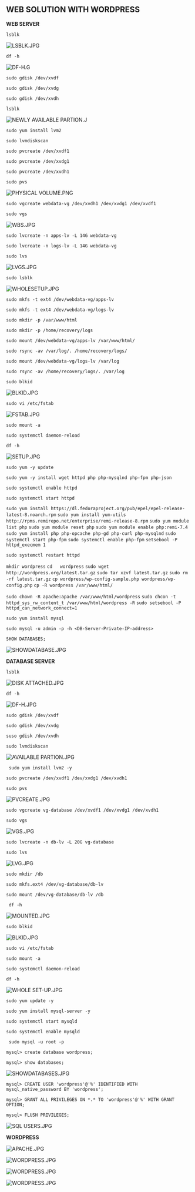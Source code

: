 ## WEB SOLUTION WITH WORDPRESS

**WEB SERVER**

`lsblk`

![LSBLK.JPG](./images/WBS%20LSBLK.jpg)

`df -h`

![DF-H.G](./images/WBS%20DF-H.jpg)

`sudo gdisk /dev/xvdf`

`sudo gdisk /dev/xvdg`

`sudo gdisk /dev/xvdh`

`lsblk`

![NEWLY AVAILABLE PARTION.J](./images/WBS%20NEWLY%20AVAILABLE%20PARTION.jpg)

`sudo yum install lvm2`

`sudo lvmdiskscan`

`sudo pvcreate /dev/xvdf1`

`sudo pvcreate /dev/xvdg1`

`sudo pvcreate /dev/xvdh1`

`sudo pvs`

![PHYSICAL VOLUME.PNG](./images/WBS%20Pyhsical%20Volume%20created..jpg)

`sudo vgcreate webdata-vg /dev/xvdh1 /dev/xvdg1 /dev/xvdf1`

`sudo vgs`

![WBS.JPG](./images/WBS%20VGS.jpg)

`sudo lvcreate -n apps-lv -L 14G webdata-vg`

`sudo lvcreate -n logs-lv -L 14G webdata-vg`

`sudo lvs`

![LVGS.JPG](./images/WBS%20LVS.jpg)

`sudo lsblk `

![WHOLESETUP.JPG](./images/DTS%20WHOLE%20SET%20UP%20WORKING%20FINE.jpg)

`sudo mkfs -t ext4 /dev/webdata-vg/apps-lv`

`sudo mkfs -t ext4 /dev/webdata-vg/logs-lv`

`sudo mkdir -p /var/www/html`

`sudo mkdir -p /home/recovery/logs`

`sudo mount /dev/webdata-vg/apps-lv /var/www/html/`

`sudo rsync -av /var/log/. /home/recovery/logs/`

`sudo mount /dev/webdata-vg/logs-lv /var/log`

`sudo rsync -av /home/recovery/logs/. /var/log`

`sudo blkid`

![BLKID.JPG](./images/DTS%20BLKID%20.jpg)

`sudo vi /etc/fstab`

![FSTAB.JPG](./images/WBS%20UPDATED%20FSTAB.jpg)

`sudo mount -a`

`sudo systemctl daemon-reload`

`df -h`

![SETUP.JPG](./images/WBS%20SET%20UP%20AND%20RUNNING.jpg)

`sudo yum -y update`

`sudo yum -y install wget httpd php php-mysqlnd php-fpm php-json`

`sudo systemctl enable httpd`

`sudo systemctl start httpd`

`sudo yum install https://dl.fedoraproject.org/pub/epel/epel-release-latest-8.noarch.rpm`
`sudo yum install yum-utils http://rpms.remirepo.net/enterprise/remi-release-8.rpm`
`sudo yum module list php`
`sudo yum module reset php`
`sudo yum module enable php:remi-7.4`
`sudo yum install php php-opcache php-gd php-curl php-mysqlnd`
`sudo systemctl start php-fpm`
`sudo systemctl enable php-fpm`
`setsebool -P httpd_execmem 1`

`sudo systemctl restart httpd`

`mkdir wordpress`
`cd   wordpress`
`sudo wget http://wordpress.org/latest.tar.gz`
`sudo tar xzvf latest.tar.gz`
`sudo rm -rf latest.tar.gz`
`cp wordpress/wp-config-sample.php wordpress/wp-config.php`
`cp -R wordpress /var/www/html/`

`sudo chown -R apache:apache /var/www/html/wordpress`
`sudo chcon -t httpd_sys_rw_content_t /var/www/html/wordpress -R`
`sudo setsebool -P httpd_can_network_connect=1`

`sudo yum install mysql`

`sudo mysql -u admin -p -h <DB-Server-Private-IP-address>`

`SHOW DATABASES;`

![SHOWDATABASE.JPG](./images/WBS%20SHOW%20DATABASES%3B.jpg)

**DATABASE SERVER**

`lsblk`

![DISK ATTACHED.JPG](./images/DTS%20DISK%20ATTCHED..jpg)

`df -h`

![DF-H.JPG](./images/DTS%20DF%20-H.jpg)

`sudo gdisk /dev/xvdf`

`sudo gdisk /dev/xvdg`

`suso gdisk /dev/xvdh`

`sudo lvmdiskscan`

![AVAILABLE PARTION.JPG](./images/DTS%20Available%20partion.jpg)

` sudo yum install lvm2 -y`

`sudo pvcreate /dev/xvdf1 /dev/xvdg1 /dev/xvdh1`

`sudo pvs`

![PVCREATE.JPG](./images/DTS%20PVCREATE.jpg)

`sudo vgcreate vg-database /dev/xvdf1 /dev/xvdg1 /dev/xvdh1`

`sudo vgs`

![VGS.JPG](./images/DTS%20VGS%20.jpg)

`sudo lvcreate -n db-lv -L 20G vg-database`

`sudo lvs`

![LVG.JPG](./images/DTS%20LVG.jpg)

`sudo mkdir /db`

`sudo mkfs.ext4 /dev/vg-database/db-lv`

`sudo mount /dev/vg-database/db-lv /db`

` df -h`

![MOUNTED.JPG](./images/DTS%20MOUNTED%20.jpg)

`sudo blkid`

![BLKID.JPG](./images/DTS%20BLKID%20.jpg)

`sudo vi /etc/fstab`

`sudo mount -a`

`sudo systemctl daemon-reload`

`df -h`

![WHOLE SET-UP.JPG](./images/DTS%20WHOLE%20SET%20UP%20WORKING%20FINE.jpg)

`sudo yum update -y`

`sudo yum install mysql-server -y`

`sudo systemctl start mysqld`

`sudo systemctl enable mysqld`

` sudo mysql -u root -p`

`mysql> create database wordpress;`

`mysql> show databases;`

![SHOWDATABASES.JPG](./images/DTS%20SHOW%20DATABASES%3B.jpg)

`mysql> CREATE USER 'wordpress'@'%' IDENTIFIED WITH mysql_native_password BY 'wordpress';`

`mysql> GRANT ALL PRIVILEGES ON *.* TO 'wordpress'@'%' WITH GRANT OPTION;`

`mysql> FLUSH PRIVILEGES;`

![SQL USERS.JPG](./images/DTS%20SQL%20USERS.jpg)

**WORDPRESS**

![APACHE.JPG](./images/WBS%20APACHE%20WEB%20PAGE.jpg)

![WORDPRESS.JPG](./images/WORD%20PRESS%20.PNG.jpg)

![WORDPRESS.JPG](./images/word%20press%20installed..jpg)


![WORDPRESS.JPG](./images/Welcome%20to%20WordPress.jpg)